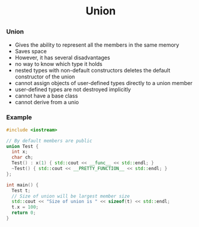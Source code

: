 <h1 style="text-align:center;"> Union </p>

### Union

- Gives the ability to represent all the members in the same memory
- Saves space
- However, it has several disadvantages
- no way to know which type it holds
- nested types with non-default constructors deletes the default constructor of the union
- cannot assign objects of user-defined types directly to a union member
- user-defined types are not destroyed implicitly
- cannot have a base class
- cannot derive from a unio

### Example

```cpp
#include <iostream>

// By default members are public
union Test {
  int x;
  char ch;
  Test() : x(1) { std::cout << __func__ << std::endl; }
  ~Test() { std::cout << __PRETTY_FUNCTION__ << std::endl; }
};

int main() {
  Test t;
  // Size of union will be largest member size
  std::cout << "Size of union is " << sizeof(t) << std::endl;
  t.x = 100;
  return 0;
}
```
